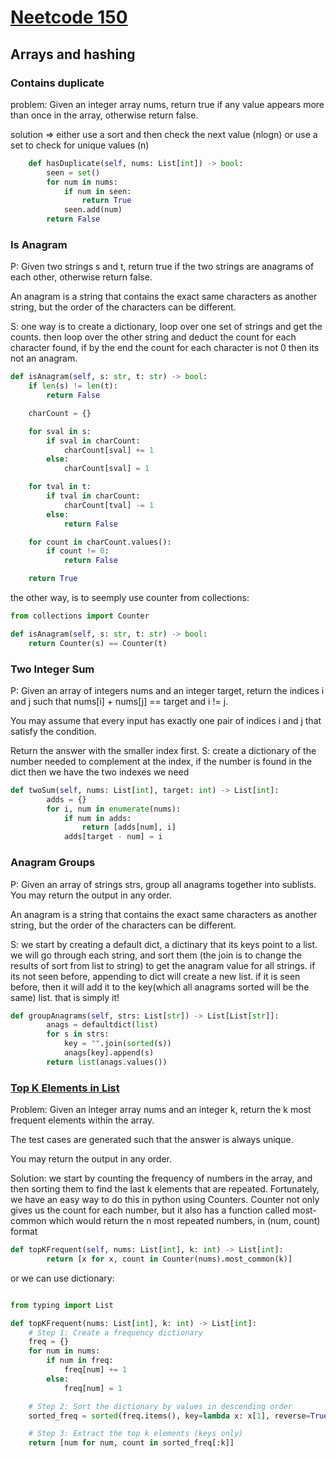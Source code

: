 # [Neetcode 150](https://neetcode.io/practice)

## Arrays and hashing

### Contains duplicate

problem: Given an integer array nums, return true if any value appears more than once in the array, otherwise return false.

solution => either use a sort and then check the next value (nlogn) or use a set to check for unique values (n)

```python
    def hasDuplicate(self, nums: List[int]) -> bool:
        seen = set()
        for num in nums:
            if num in seen:
                return True
            seen.add(num)
        return False

```

### Is Anagram

P: Given two strings s and t, return true if the two strings are anagrams of each other, otherwise return false.

An anagram is a string that contains the exact same characters as another string, but the order of the characters can be different.

S: one way is to create a dictionary, loop over one set of strings and get the counts. then loop over the other string and deduct the count for each character found, if by the end the count for each character is not 0 then its not an anagram.

```python
def isAnagram(self, s: str, t: str) -> bool:
    if len(s) != len(t):
        return False

    charCount = {}

    for sval in s:
        if sval in charCount:
            charCount[sval] += 1
        else:
            charCount[sval] = 1

    for tval in t:
        if tval in charCount:
            charCount[tval] -= 1
        else:
            return False

    for count in charCount.values():
        if count != 0:
            return False

    return True

```

the other way, is to seemply use counter from collections:

```python
from collections import Counter

def isAnagram(self, s: str, t: str) -> bool:
    return Counter(s) == Counter(t)

```

### Two Integer Sum

P: Given an array of integers nums and an integer target, return the indices i and j such that nums[i] + nums[j] == target and i != j.

You may assume that every input has exactly one pair of indices i and j that satisfy the condition.

Return the answer with the smaller index first.
S: create a dictionary of the number needed to complement at the index, if the number is found in the dict then we have the two indexes we need

```python
def twoSum(self, nums: List[int], target: int) -> List[int]:
        adds = {}
        for i, num in enumerate(nums):
            if num in adds:
                return [adds[num], i]
            adds[target - num] = i
```

### Anagram Groups

P: Given an array of strings strs, group all anagrams together into sublists. You may return the output in any order.

An anagram is a string that contains the exact same characters as another string, but the order of the characters can be different.

S: we start by creating a default dict, a dictinary that its keys point to a list. we will go through each string, and sort them (the join is to change the results of sort from list to string) to get the anagram value for all strings. if its not seen before, appending to dict will create a new list. if it is seen before, then it will add it to the key(which all anagrams sorted will be the same) list. that is simply it!

```python
def groupAnagrams(self, strs: List[str]) -> List[List[str]]:
        anags = defaultdict(list)
        for s in strs:
            key = "".join(sorted(s))
            anags[key].append(s)
        return list(anags.values())
```

### [Top K Elements in List](https://neetcode.io/problems/top-k-elements-in-list)

Problem: Given an integer array nums and an integer k, return the k most frequent elements within the array.

The test cases are generated such that the answer is always unique.

You may return the output in any order.

Solution: we start by counting the frequency of numbers in the array, and then sorting them to find the last k elements that are repeated. Fortunately, we have an easy way to do this in python using Counters. Counter not only gives us the count for each number, but it also has a function called most-common which would return the n most repeated numbers, in (num, count) format

```python
def topKFrequent(self, nums: List[int], k: int) -> List[int]:
        return [x for x, count in Counter(nums).most_common(k)]
```

or we can use dictionary:

```python

from typing import List

def topKFrequent(nums: List[int], k: int) -> List[int]:
    # Step 1: Create a frequency dictionary
    freq = {}
    for num in nums:
        if num in freq:
            freq[num] += 1
        else:
            freq[num] = 1

    # Step 2: Sort the dictionary by values in descending order
    sorted_freq = sorted(freq.items(), key=lambda x: x[1], reverse=True)

    # Step 3: Extract the top k elements (keys only)
    return [num for num, count in sorted_freq[:k]]

```
